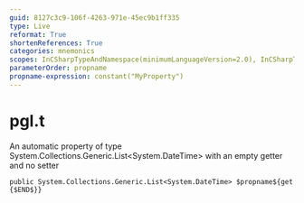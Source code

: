 ```yaml
---
guid: 8127c3c9-106f-4263-971e-45ec9b1ff335
type: Live
reformat: True
shortenReferences: True
categories: mnemonics
scopes: InCSharpTypeAndNamespace(minimumLanguageVersion=2.0), InCSharpTypeMember(minimumLanguageVersion=2.0)
parameterOrder: propname
propname-expression: constant("MyProperty")
---
```


# pgl.t

An automatic property of type System.Collections.Generic.List<System.DateTime> with an empty getter and no setter

```
public System.Collections.Generic.List<System.DateTime> $propname${get {$END$}}
```

